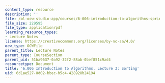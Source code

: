 ```yaml
---
content_type: resource
description: ''
file: /ol-ocw-studio-app/courses/6-006-introduction-to-algorithms-spring-2020/6d1ae5278d02bbecb5c4428928b24194_MIT6_006S20_lec3.pdf
file_size: 229595
file_type: application/pdf
learning_resource_types:
- Lecture Notes
license: https://creativecommons.org/licenses/by-nc-sa/4.0/
ocw_type: OCWFile
parent_title: Lecture Notes
parent_type: CourseSection
parent_uid: 51ba9637-0a92-32f2-88ab-0bef851c9ad4
resourcetype: Document
title: '6.006 Introduction to Algorithms, Lecture 3: Sorting'
uid: 6d1ae527-8d02-bbec-b5c4-428928b24194
---
```


